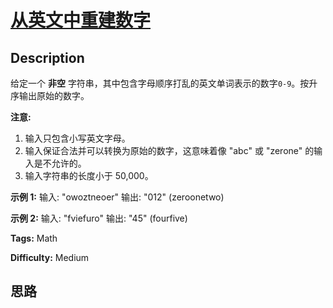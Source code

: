 # [从英文中重建数字][title]

## Description

给定一个 **非空** 字符串，其中包含字母顺序打乱的英文单词表示的数字`0-9`。按升序输出原始的数字。

**注意:**

  1. 输入只包含小写英文字母。
  2. 输入保证合法并可以转换为原始的数字，这意味着像 "abc" 或 "zerone" 的输入是不允许的。
  3. 输入字符串的长度小于 50,000。

**示例 1:**
            输入: "owoztneoer"        输出: "012" (zeroonetwo)    

**示例 2:**
            输入: "fviefuro"        输出: "45" (fourfive)    


**Tags:** Math

**Difficulty:** Medium

## 思路

[title]: https://leetcode-cn.com/problems/reconstruct-original-digits-from-english
